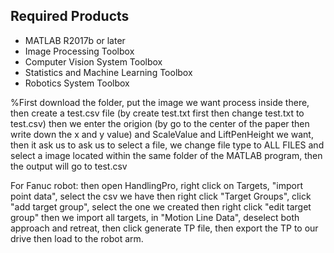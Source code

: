 ## Required Products
* MATLAB R2017b or later
* Image Processing Toolbox
* Computer Vision System Toolbox
* Statistics and Machine Learning Toolbox
* Robotics System Toolbox

%First download the folder, put the image we want process inside
there, then create a test.csv file (by create test.txt first then change test.txt to test.csv) 
then we enter the origion (by go to the center of the paper then write down the x and y value) and ScaleValue and LiftPenHeight we want, 
then it ask us to ask us to select a file, we change file type to ALL FILES and select a
image located within the same folder of the MATLAB program, then the
output will go to test.csv

For Fanuc robot:
then open HandlingPro, right click on Targets, "import point data", select the csv we have
then right click "Target Groups", click "add target group", select the one we created then right click "edit target group"
then we import all targets, in "Motion Line Data", deselect both approach and retreat, then click generate TP file, then export the TP to our drive
then load to the robot arm.
